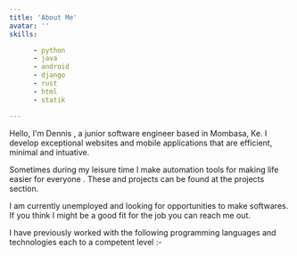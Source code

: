 ```yaml
---
title: 'About Me'
avatar: ''
skills: 

      - python
      - java
      - android
      - django
      - rust
      - html
      - statik

---
```

Hello, I'm Dennis , a junior software engineer based in Mombasa, Ke.
I develop exceptional websites and mobile applications that are efficient, minimal and intuative.

Sometimes during my leisure time I make automation tools for making life easier for everyone . These and projects can be found at the projects section.

I am currently unemployed and looking for opportunities to make softwares. If you think I might be a good fit for the job you can reach me out.

I have previously worked with the following programming languages and technologies each to a competent level :- 

